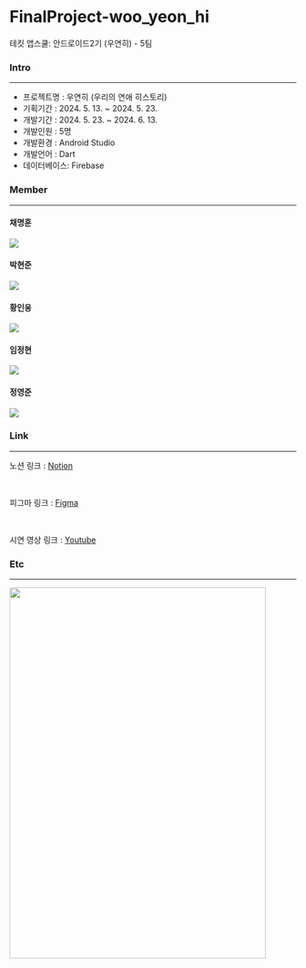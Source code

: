 # FinalProject-woo_yeon_hi
테킷 앱스쿨: 안드로이드2기 (우연히) - 5팀


### Intro
<hr>

-  프로젝트명  : 우연히 (우리의 연애 히스토리)
-  기획기간    : 2024. 5. 13. ~ 2024. 5. 23.
-  개발기간    : 2024. 5. 23. ~ 2024. 6. 13.
-  개발인원    : 5명
-  개발환경    : Android Studio
-  개발언어    : Dart
-  데이터베이스: Firebase


###  Member 

<hr>

<h4> 채명훈</h4>
<a href="https://github.com/gns402">
<img src="http://img.shields.io/badge/gns402-gray?logo=github"/>
</a>
<h4> 박현준</h4>
<a href="https://github.com/pakkyunn">
<img src="http://img.shields.io/badge/pakkyunn-gray?logo=github"/>
</a>
<h4> 황인웅</h4>
<a href="https://github.com/Dev-inwoong">
<img src="http://img.shields.io/badge/Dev-inwoong-gray?logo=github"/>
</a>
<h4> 임정현</h4>
<a href="https://github.com/99HeartHyun">
<img src="http://img.shields.io/badge/99HeartHyun-gray?logo=github"/>
</a>
<h4> 정영준</h4>
<a href="https://github.com/YeongJun0928">
<img src="http://img.shields.io/badge/YeongJun0928-gray?logo=github"/>
</a>

###  Link

<hr>

노션 링크 : <a href="https://www.notion.so/likelion/cb65bd2850174dbd8d128e810f9408d8">Notion</a>

</br>

피그마 링크 : <a href="https://www.figma.com/design/V3LpeD6ZxR5Fyg4qnztUZZ/%EC%95%8C%EB%A6%BC%EC%8A%A4%EC%BF%A8(%EA%B0%80%EC%A0%9C)?node-id=0-1&t=ipH1LjwbalXGo77A-0">Figma</a>

</br>

시연 영상 링크 : <a href="https://youtu.be/@@@@@@@">Youtube</a>

### Etc

<hr>

<img src="https://github.com/user-attachments/assets/62bafaba-0a56-4b98-86ec-2c8f7fbde3be" width="450" height="650"/>
